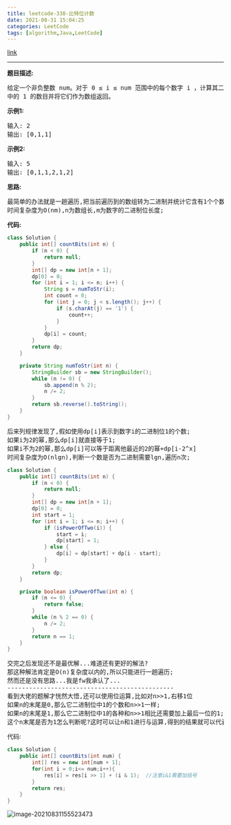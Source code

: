 ```yaml
---
title: leetcode-338-比特位计数
date: 2021-08-31 15:04:25
categories: LeetCode
tags: [algorithm,Java,LeetCode]
---
```


[link](https://leetcode-cn.com/problems/counting-bits/)

<hr/>

**题目描述:**

<pre>
给定一个非负整数 num。对于 0 ≤ i ≤ num 范围中的每个数字 i ，计算其二进制数
中的 1 的数目并将它们作为数组返回。
</pre>

**示例1:**

<pre>
输入: 2
输出: [0,1,1]
</pre>

**示例2:**

<pre>
输入: 5
输出: [0,1,1,2,1,2]
</pre>

**思路:**

<pre>
最简单的办法就是一趟遍历,把当前遍历到的数组转为二进制并统计它含有1个个数;
时间复杂度为O(nm),n为数组长,m为数字的二进制位长度;
</pre>

**代码:**

```java
class Solution {
    public int[] countBits(int n) {
        if (n < 0) {
            return null;
        }
        int[] dp = new int[n + 1];
        dp[0] = 0;
        for (int i = 1; i <= n; i++) {
            String s = numToStr(i);
            int count = 0;
            for (int j = 0; j < s.length(); j++) {
                if (s.charAt(j) == '1') {
                    count++;
                }
            }
            dp[i] = count;
        }
        return dp;
    }

    private String numToStr(int n) {
        StringBuilder sb = new StringBuilder();
        while (n != 0) {
            sb.append(n % 2);
            n /= 2;
        }
        return sb.reverse().toString();
    }
}
```

<pre>
后来列规律发现了,假如使用dp[i]表示到数字i的二进制位1的个数;
如果i为2的幂,那么dp[i]就直接等于1;
如果i不为2的幂,那么dp[i]可以等于距离他最近的2的幂+dp[i-2^x]
时间复杂度为O(nlgn),判断一个数是否为二进制需要lgn,遍历n次;
</pre>

```java
class Solution {
    public int[] countBits(int n) {
        if (n < 0) {
            return null;
        }
        int[] dp = new int[n + 1];
        dp[0] = 0;
        int start = 1;
        for (int i = 1; i <= n; i++) {
            if (isPowerOfTwo(i)) {
                start = i;
                dp[start] = 1;
            } else {
                dp[i] = dp[start] + dp[i - start];
            }
        }
        return dp;
    }

    private boolean isPowerOfTwo(int n) {
        if (n <= 0) {
            return false;
        }
        while (n % 2 == 0) {
            n /= 2;
        }
        return n == 1;
    }
}
```

<pre>
交完之后发现还不是最优解...难道还有更好的解法?
那这种解法肯定是O(n)复杂度以内的,所以只能进行一趟遍历;
然而还是没有思路...我是fw我承认了...
----------------------------------------------
看到大佬的题解才恍然大悟,还可以使用位运算,比如对n>>1,右移1位
如果n的末尾是0,那么它二进制位中1的个数和n>>1一样;
如果n的末尾是1,那么它二进制位中1的各种和n>>1相比还需要加上最后一位的1;
这个n末尾是否为1怎么判断呢?这时可以让n和1进行与运算,得到的结果就可以代表;
</pre>

代码:

```java
class Solution {
    public int[] countBits(int num) {
        int[] res = new int[num + 1];
        for(int i = 0;i<= num;i++){
            res[i] = res[i >> 1] + (i & 1);  //注意i&1需要加括号
        }
        return res;
    }
}
```

![image-20210831155523473](https://gitee.com/cao_ziqiang/img/raw/master/20210831155523.png)

